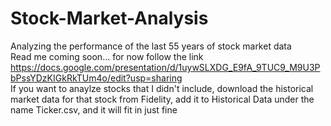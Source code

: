 # Stock-Market-Analysis
Analyzing the performance of the last 55 years of stock market data \
Read me coming soon... for now follow the link https://docs.google.com/presentation/d/1uywSLXDG_E9fA_9TUC9_M9U3PbPssYDzKIGkRkTUm4o/edit?usp=sharing \
If you want to anaylze stocks that I didn't include, download the historical market data for that stock from Fidelity, add it to Historical Data under the name Ticker.csv, and it will fit in just fine
